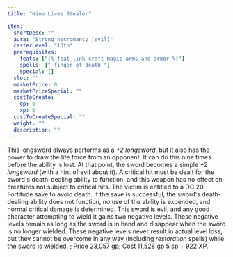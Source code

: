 ```yaml
---
title: "Nine Lives Stealer"

item:
  shortDesc: ""
  aura: "Strong necromancy [evil]"
  casterLevel: "13th"
  prerequisites:
    feats: ["{% feat_link craft-magic-arms-and-armor %}"]
    spells: ["_finger of death_"]
    special: []
  slot: ""
  marketPrice: 0
  marketPriceSpecial: ""
  costToCreate:
    gp: 0
    xp: 0
  costToCreateSpecial: ""
  weight: ""
  description: ""
---
```

This longsword always performs as a _+2 longsword_, but it also has the power to draw the life force from an opponent. It can do this nine times before the ability is lost. At that point, the sword becomes a simple _+2 longsword_ (with a hint of evil about it). A critical hit must be dealt for the sword's death-dealing ability to function, and this weapon has no effect on creatures not subject to critical hits. The victim is entitled to a DC 20 Fortitude save to avoid death. If the save is successful, the sword's death-dealing ability does not function, no use of the ability is expended, and normal critical damage is determined. This sword is evil, and any good character attempting to wield it gains two negative levels. These negative levels remain as long as the sword is in hand and disappear when the sword is no longer wielded. These negative levels never result in actual level loss, but they cannot be overcome in any way (including _restoration_ spells) while the sword is wielded.
; Price 23,057 gp; Cost 11,528 gp 5 sp + 922 XP.

